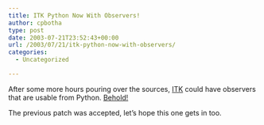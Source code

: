 ```yaml
---
title: ITK Python Now With Observers!
author: cpbotha
type: post
date: 2003-07-21T23:52:43+00:00
url: /2003/07/21/itk-python-now-with-observers/
categories:
  - Uncategorized

---
```

After some more hours pouring over the sources, [ITK][1] could have observers that are usable from Python. [Behold!][2]

The previous patch was accepted, let&#8217;s hope this one gets in too.

 [1]: http://www.itk.org/
 [2]: http://www.itk.org/pipermail/insight-users/2003-July/004331.html